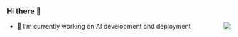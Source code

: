 ### Hi there 👋

<!--
**BeGentleman/BeGentleman** is a ✨ _special_ ✨ repository because its `README.md` (this file) appears on your GitHub profile.

Here are some ideas to get you started:

- 🔭 I’m currently working on ...
- 🌱 I’m currently learning ...
- 👯 I’m looking to collaborate on ...
- 🤔 I’m looking for help with ...
- 💬 Ask me about ...
- 📫 How to reach me: ...
- 😄 Pronouns: ...
- ⚡ Fun fact: ...
-->

<img align="right" src="https://github-readme-stats.vercel.app/api?username=BeGentleman&show_icons=true&icon_color=CE1D2D&text_color=718096&bg_color=ffffff&hide_title=true" />

- 🔭 I’m currently working on AI development and deployment 
